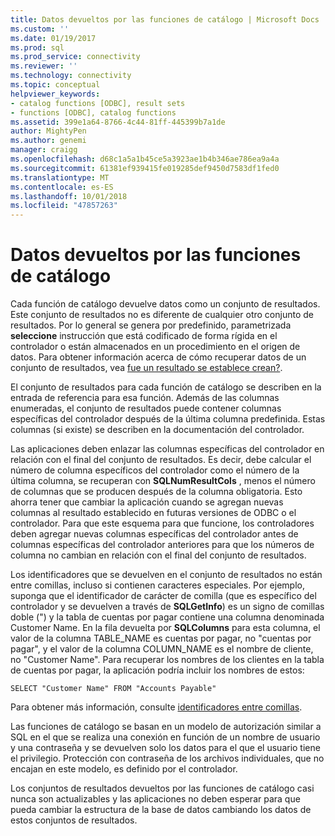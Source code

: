 ```yaml
---
title: Datos devueltos por las funciones de catálogo | Microsoft Docs
ms.custom: ''
ms.date: 01/19/2017
ms.prod: sql
ms.prod_service: connectivity
ms.reviewer: ''
ms.technology: connectivity
ms.topic: conceptual
helpviewer_keywords:
- catalog functions [ODBC], result sets
- functions [ODBC], catalog functions
ms.assetid: 399e1a64-8766-4c44-81ff-445399b7a1de
author: MightyPen
ms.author: genemi
manager: craigg
ms.openlocfilehash: d68c1a5a1b45ce5a3923ae1b4b346ae786ea9a4a
ms.sourcegitcommit: 61381ef939415fe019285def9450d7583df1fed0
ms.translationtype: MT
ms.contentlocale: es-ES
ms.lasthandoff: 10/01/2018
ms.locfileid: "47857263"
---
```

# <a name="data-returned-by-catalog-functions"></a>Datos devueltos por las funciones de catálogo
Cada función de catálogo devuelve datos como un conjunto de resultados. Este conjunto de resultados no es diferente de cualquier otro conjunto de resultados. Por lo general se genera por predefinido, parametrizada **seleccione** instrucción que está codificado de forma rígida en el controlador o están almacenados en un procedimiento en el origen de datos. Para obtener información acerca de cómo recuperar datos de un conjunto de resultados, vea [fue un resultado se establece crean?](../../../odbc/reference/develop-app/was-a-result-set-created.md).  
  
 El conjunto de resultados para cada función de catálogo se describen en la entrada de referencia para esa función. Además de las columnas enumeradas, el conjunto de resultados puede contener columnas específicas del controlador después de la última columna predefinida. Estas columnas (si existe) se describen en la documentación del controlador.  
  
 Las aplicaciones deben enlazar las columnas específicas del controlador en relación con el final del conjunto de resultados. Es decir, debe calcular el número de columna específicos del controlador como el número de la última columna, se recuperan con **SQLNumResultCols** , menos el número de columnas que se producen después de la columna obligatoria. Esto ahorra tener que cambiar la aplicación cuando se agregan nuevas columnas al resultado establecido en futuras versiones de ODBC o el controlador. Para que este esquema para que funcione, los controladores deben agregar nuevas columnas específicas del controlador antes de columnas específicas del controlador anteriores para que los números de columna no cambian en relación con el final del conjunto de resultados.  
  
 Los identificadores que se devuelven en el conjunto de resultados no están entre comillas, incluso si contienen caracteres especiales. Por ejemplo, suponga que el identificador de carácter de comilla (que es específico del controlador y se devuelven a través de **SQLGetInfo**) es un signo de comillas doble (") y la tabla de cuentas por pagar contiene una columna denominada Customer Name. En la fila devuelta por **SQLColumns** para esta columna, el valor de la columna TABLE_NAME es cuentas por pagar, no "cuentas por pagar", y el valor de la columna COLUMN_NAME es el nombre de cliente, no "Customer Name". Para recuperar los nombres de los clientes en la tabla de cuentas por pagar, la aplicación podría incluir los nombres de estos:  
  
```  
SELECT "Customer Name" FROM "Accounts Payable"  
```  
  
 Para obtener más información, consulte [identificadores entre comillas](../../../odbc/reference/develop-app/quoted-identifiers.md).  
  
 Las funciones de catálogo se basan en un modelo de autorización similar a SQL en el que se realiza una conexión en función de un nombre de usuario y una contraseña y se devuelven solo los datos para el que el usuario tiene el privilegio. Protección con contraseña de los archivos individuales, que no encajan en este modelo, es definido por el controlador.  
  
 Los conjuntos de resultados devueltos por las funciones de catálogo casi nunca son actualizables y las aplicaciones no deben esperar para que pueda cambiar la estructura de la base de datos cambiando los datos de estos conjuntos de resultados.
